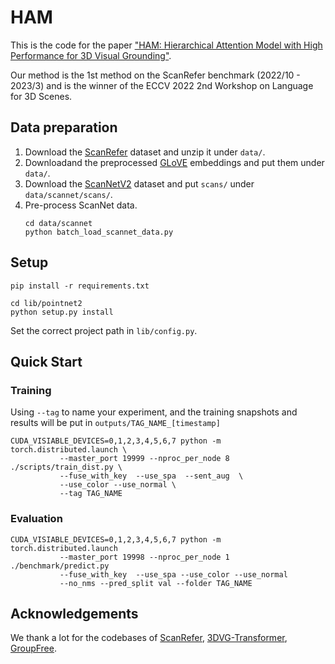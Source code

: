 # HAM
This is the code for the paper ["HAM: Hierarchical Attention Model with High Performance for 3D Visual Grounding"](https://arxiv.org/abs/2210.12513). 

Our method is the 1st method on the ScanRefer benchmark (2022/10 - 2023/3) and is the winner of the ECCV 2022 2nd Workshop on Language for 3D Scenes.

## Data preparation
1. Download the [ScanRefer](https://github.com/daveredrum/ScanRefer) dataset and unzip it under `data/`.
2. Downloadand the preprocessed [GLoVE](http://kaldir.vc.in.tum.de/glove.p) embeddings and put them under `data/`.
3. Download the [ScanNetV2](https://github.com/ScanNet/ScanNet) dataset and put `scans/` under `data/scannet/scans/`.
4. Pre-process ScanNet data.
   ```
   cd data/scannet
   python batch_load_scannet_data.py
   ```

## Setup
```
pip install -r requirements.txt

cd lib/pointnet2
python setup.py install
```

Set the correct project path in `lib/config.py`.

## Quick Start
### Training
Using `--tag` to name your experiment, and the training snapshots and results will be put in `outputs/TAG_NAME_[timestamp]`
```
CUDA_VISIABLE_DEVICES=0,1,2,3,4,5,6,7 python -m torch.distributed.launch \
           --master_port 19999 --nproc_per_node 8 ./scripts/train_dist.py \
           --fuse_with_key  --use_spa  --sent_aug  \
           --use_color --use_normal \
           --tag TAG_NAME
```

### Evaluation
```
CUDA_VISIABLE_DEVICES=0,1,2,3,4,5,6,7 python -m torch.distributed.launch 
           --master_port 19998 --nproc_per_node 1 ./benchmark/predict.py  
           --fuse_with_key  --use_spa --use_color --use_normal 
           --no_nms --pred_split val --folder TAG_NAME
```

## Acknowledgements

We thank a lot for the codebases of [ScanRefer](https://github.com/daveredrum/ScanRefer),  [3DVG-Transformer](https://github.com/zlccccc/3DVG-Transformer),  [GroupFree](https://github.com/zeliu98/Group-Free-3D).

